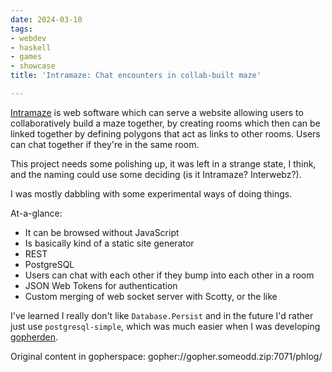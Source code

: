 ```yaml
---
date: 2024-03-10
tags:
- webdev
- haskell
- games
- showcase
title: 'Intramaze: Chat encounters in collab-built maze'

---
```



[Intramaze](https://github.com/someodd/intramaze) is web software which can
serve a website allowing users to collaboratively build a maze together, by
creating rooms which then can be linked together by defining polygons that act
as links to other rooms.  Users can chat together if they're in the same room.

This project needs some polishing up, it was left in a strange state, I think,
and the naming could use some deciding (is it Intramaze? Interwebz?).

I was mostly dabbling with some experimental ways of doing things.

At-a-glance:

  * It can be browsed without JavaScript
  * Is basically kind of a static site generator
  * REST
  * PostgreSQL
  * Users can chat with each other if they bump into each other in a room
  * JSON Web Tokens for authentication
  * Custom merging of web socket server with Scotty, or the like

I've learned I really don't like `Database.Persist` and in the future I'd
rather just use `postgresql-simple`, which was much easier when I was
developing [gopherden](/showcase/gopherden).

Original content in gopherspace: gopher://gopher.someodd.zip:7071/phlog/
